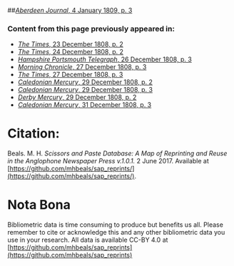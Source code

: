 ##[*Aberdeen Journal*, 4 January 1809, p. 3](https://mhbeals.github.io/sap_html/Aberdeen-Journal/Aberdeen-Journal-4-January-1809-p-3)

### Content from this page previously appeared in:
+ [*The Times*, 23 December 1808, p. 2](https://mhbeals.github.io/sap_html/The-Times/The-Times-23-December-1808-p-2)
+ [*The Times*, 24 December 1808, p. 2](https://mhbeals.github.io/sap_html/The-Times/The-Times-24-December-1808-p-2)
+ [*Hampshire Portsmouth Telegraph*, 26 December 1808, p. 3](https://mhbeals.github.io/sap_html/Hampshire-Portsmouth-Telegraph/Hampshire-Portsmouth-Telegraph-26-December-1808-p-3)
+ [*Morning Chronicle*, 27 December 1808, p. 3](https://mhbeals.github.io/sap_html/Morning-Chronicle/Morning-Chronicle-27-December-1808-p-3)
+ [*The Times*, 27 December 1808, p. 3](https://mhbeals.github.io/sap_html/The-Times/The-Times-27-December-1808-p-3)
+ [*Caledonian Mercury*, 29 December 1808, p. 2](https://mhbeals.github.io/sap_html/Caledonian-Mercury/Caledonian-Mercury-29-December-1808-p-2)
+ [*Caledonian Mercury*, 29 December 1808, p. 3](https://mhbeals.github.io/sap_html/Caledonian-Mercury/Caledonian-Mercury-29-December-1808-p-3)
+ [*Derby Mercury*, 29 December 1808, p. 2](https://mhbeals.github.io/sap_html/Derby-Mercury/Derby-Mercury-29-December-1808-p-2)
+ [*Caledonian Mercury*, 31 December 1808, p. 3](https://mhbeals.github.io/sap_html/Caledonian-Mercury/Caledonian-Mercury-31-December-1808-p-3)
                    
# Citation: 

Beals. M. H. *Scissors and Paste Database: A Map of Reprinting and Reuse in the Anglophone Newspaper Press v.1.0.1.* 2 June 2017. Available at [https://github.com/mhbeals/sap_reprints/](https://github.com/mhbeals/sap_reprints/). 
                    
# Nota Bona

Bibliometric data is time consuming to produce but benefits us all. Please remember to cite or acknowledge this and any other bibliometric data you use in your research. All data is available CC-BY 4.0 at [https://github.com/mhbeals/sap_reprints](https://github.com/mhbeals/sap_reprints)